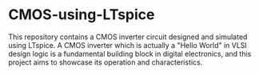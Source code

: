 # CMOS-using-LTspice
This repository contains a CMOS inverter circuit designed and simulated using LTspice. A CMOS inverter which is actually a "Hello World" in VLSI design logic  is a fundamental building block in digital electronics, and this project aims to showcase its operation and characteristics.
